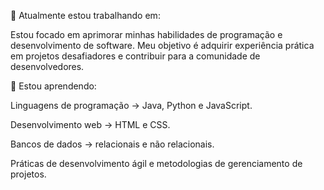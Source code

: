 🔭 Atualmente estou trabalhando em:

Estou focado em aprimorar minhas habilidades de programação e desenvolvimento de software. Meu objetivo é adquirir experiência prática em projetos desafiadores e contribuir para a comunidade de desenvolvedores.

🌱 Estou aprendendo:

Linguagens de programação -> Java, Python e JavaScript.

Desenvolvimento web -> HTML e CSS.

Bancos de dados -> relacionais e não relacionais.

Práticas de desenvolvimento ágil e metodologias de gerenciamento de projetos.
<!---
ccoutob/ccoutob is a ✨ special ✨ repository because its `README.md` (this file) appears on your GitHub profile.
You can click the Preview link to take a look at your changes.
--->
